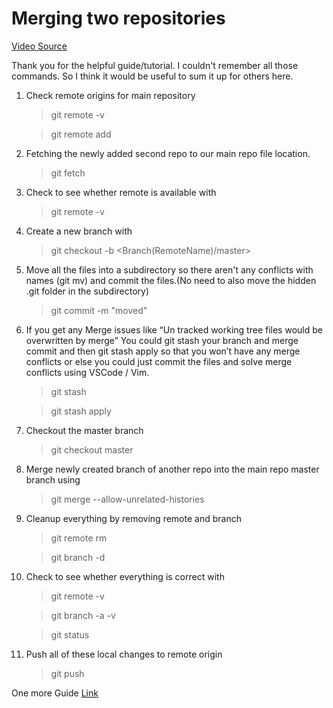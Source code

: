 # Merging two repositories

[Video Source](https://www.youtube.com/watch?v=2JqWvl3HFfQ)

Thank you for the helpful guide/tutorial. I couldn't remember all those commands. So I think it would be useful to sum it up for others here.

1. Check remote origins for main repository
	> git remote -v

	> git remote add <RemoteName> <RemoteURL>

2. Fetching the newly added second repo to our main repo file location.
	> git fetch <RemoteName>

3. Check to see whether remote is available with
	> git remote -v

4. Create a new branch with
	> git checkout -b <NewBranchName> <Branch(RemoteName)/master>

5. Move all the files into a subdirectory so there aren't any conflicts with names (git mv) and commit the files.(No need to also move the hidden .git folder in the subdirectory)
	> git commit -m "moved"

6. If you get any Merge issues like “Un tracked working tree files would be overwritten by merge” You could git  stash your branch and merge commit and then git stash apply so that you won’t have any merge conflicts or else you could just commit the files and solve merge conflicts using VSCode / Vim.
	> git stash

	> git stash apply

7. Checkout the master branch
	> git checkout master

8. Merge newly created branch of another repo into the main repo master branch using
	> git merge <NewBranchName> --allow-unrelated-histories

9. Cleanup everything by removing remote and branch
	> git remote rm <RemoteName>

	> git branch -d <NewBranchName>

10. Check to see whether everything is correct with
	> git remote -v

	> git branch -a -v

	> git status

11. Push all of these local changes to remote origin
	> git push

 One more Guide [Link](https://thoughts.t37.net/merging-2-different-git-repositories-without-losing-your-history-de7a06bba804)

